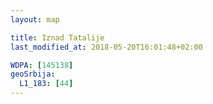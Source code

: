 ```yaml
---
layout: map

title: Iznad Tatalije
last_modified_at: 2018-05-20T16:01:48+02:00

WDPA: [145138]
geoSrbija:
  L1_183: [44]
---
```

